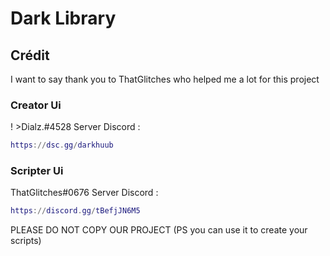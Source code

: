 # Dark Library
## Crédit 
I want to say thank you to ThatGlitches who helped me a lot for this project
### Creator Ui
!  >Dialz.#4528
Server Discord :
```lua
https://dsc.gg/darkhuub
```
### Scripter Ui
ThatGlitches#0676
Server Discord :
```lua
https://discord.gg/tBefjJN6M5
```


PLEASE DO NOT COPY OUR PROJECT (PS you can use it to create your scripts)
